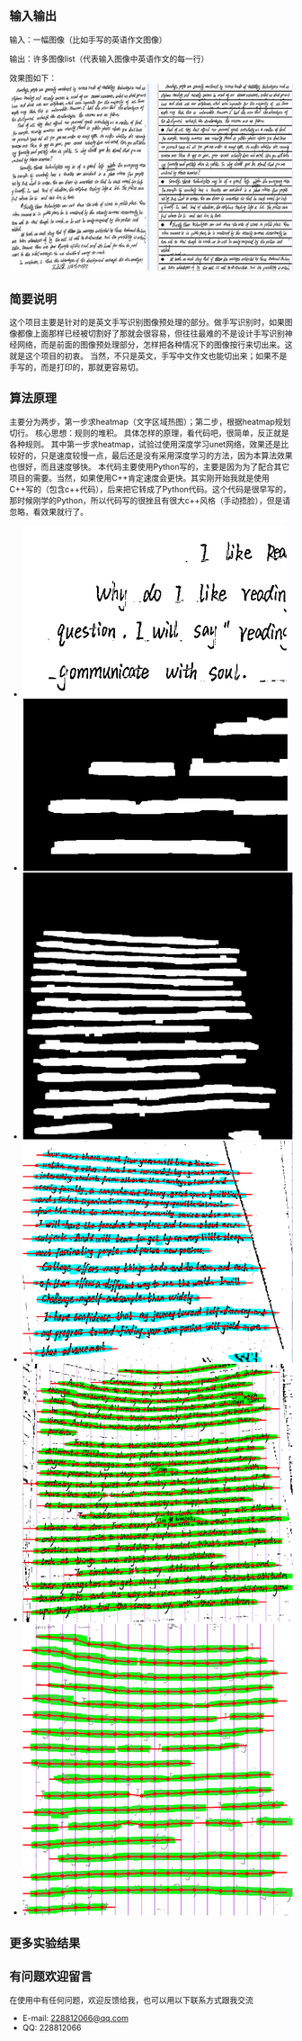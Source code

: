 
## 输入输出
输入：一幅图像（比如手写的英语作文图像）

输出：许多图像list（代表输入图像中英语作文的每一行）

效果图如下：
![input](pic/Snipaste_2018-10-20_22-52-08.jpg "input")

## 简要说明
这个项目主要是针对的是英文手写识别图像预处理的部分。做手写识别时，如果图像都像上面那样已经被切割好了那就会很容易，但往往最难的不是设计手写识别神经网络，而是前面的图像预处理部分，怎样把各种情况下的图像按行来切出来。这就是这个项目的初衷。
当然，不只是英文，手写中文作文也能切出来；如果不是手写的，而是打印的，那就更容易切。

## 算法原理
主要分为两步，第一步求heatmap（文字区域热图）；第二步，根据heatmap规划切行。
核心思想：规则的堆积。
具体怎样的原理，看代码吧，很简单，反正就是各种规则。
其中第一步求heatmap，试验过使用深度学习unet网络，效果还是比较好的，只是速度较慢一点，最后还是没有采用深度学习的方法，因为本算法效果也很好，而且速度够快。
本代码主要使用Python写的，主要是因为为了配合其它项目的需要。当然，如果使用C++肯定速度会更快。其实刚开始我就是使用C++写的（包含c++代码），后来把它转成了Python代码。这个代码是很早写的，那时候刚学的Python，所以代码写的很挫且有很大c++风格（手动捂脸），但是请忽略，看效果就行了。
* ![img](pic/Selection_011.bmp "img")
* ![img](pic/Selection_012.bmp "img")
* ![img](pic/Selection_009.bmp "img")
* ![img](pic/Selection_010.bmp "img")
* ![img](pic/Selection_013.bmp "img")
* ![img](pic/Selection_014.bmp "img")

## 更多实验结果



## 有问题欢迎留言
在使用中有任何问题，欢迎反馈给我，也可以用以下联系方式跟我交流

* E-mail: 228812066@qq.com
* QQ: 228812066

